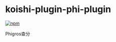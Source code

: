 # koishi-plugin-phi-plugin

[![npm](https://img.shields.io/npm/v/koishi-plugin-phi-plugin?style=flat-square)](https://www.npmjs.com/package/koishi-plugin-phi-plugin)

Phigros查分
